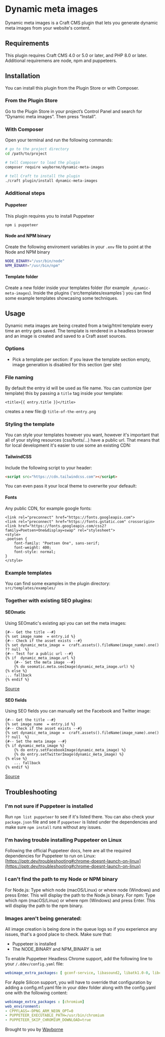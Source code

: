 # Dynamic meta images

Dynamic meta images is a Craft CMS plugin that lets you generate dynamic meta images from your website's content.

## Requirements

This plugin requires Craft CMS 4.0 or 5.0 or later, and PHP 8.0 or later.
Additional requiremens are node, npm and puppeteers.

## Installation

You can install this plugin from the Plugin Store or with Composer.

### From the Plugin Store

Go to the Plugin Store in your project’s Control Panel and search for “Dynamic meta images”. Then press “Install”.

### With Composer

Open your terminal and run the following commands:

```bash
# go to the project directory
cd /path/to/project

# tell Composer to load the plugin
composer require wayborne/dynamic-meta-images

# tell Craft to install the plugin
./craft plugin/install dynamic-meta-images
```

### Additional steps

#### Puppeteer
This plugin requires you to install Puppeteer

`npm i puppeteer`

#### Node and NPM binary
Create the following enviroment variables in your `.env` file to point at the Node and NPM binary

```bash
NODE_BINARY="/usr/bin/node"
NPM_BINARY="/usr/bin/npm"
```

#### Template folder
Create a new folder inside your templates folder (for example `_dynamic-meta-images`). Inside the plugins ('src/templates/examples`) you can find some example templates showcasing some techniques.

## Usage
Dynamic meta images are being created from a twig/html template every time an entry gets saved. The template is rendered in a headless browser and an image is created and saved to a Craft asset sources.

### Options
- Pick a template per section: if you leave the template section empty, image generation is disabled for this section (per site)

### File naming
By default the entry id will be used as file name. You can customize (per template) this by passing a `title` tag inside your template:
```
<title>{{ entry.title }}</title>
```

creates a new file:@
`title-of-the-entry.png`

### Styling the template
You can style your templates however you want, however it's important that all of your styling resources (css/fonts/...) have a public url.
That means that for local development it's easier to use some an existing CDN:

#### TailwindCSS
Include the following script to your header:
```html
<script src="https://cdn.tailwindcss.com"></script>
```
You can even pass it your local theme to overwrite your defeault:


#### Fonts
Any public CDN, for example google fonts:
```
<link rel="preconnect" href="https://fonts.googleapis.com">
<link rel="preconnect" href="https://fonts.gstatic.com" crossorigin>
<link href="https://fonts.googleapis.com/css2?family=Poetsen+One&display=swap" rel="stylesheet">
<style>
.poetsen {
    font-family: "Poetsen One", sans-serif;
    font-weight: 400;
    font-style: normal;
}
</style>
```

### Example templates
You can find some examples in the plugin directory: `src/templates/examples/`

### Together with existing SEO plugins:

#### SEOmatic
Using SEOmatic's existing api you can set the meta images:
```twig
{#-- Get the title --#}
{% set image_name  = entry.id %}
{#-- Check if the asset exists --#}
{% set dynamic_meta_image =  craft.assets().fileName(image_name).one() ?? null  %}
{#-- Test for a public url --#}
{% if  dynamic_meta_image.url %}
    {#-- Set the meta image --#}
    {% do seomatic.meta.seoImage(dynamic_meta_image.url) %}
{% else %}
... fallback
{% endif %}
```
[Source](https://nystudio107.com/docs/seomatic/advanced.html#variables)

#### SEO fields
Using SEO fields you can manually set the Facebook and Twitter image:
```twig
{#-- Get the title --#}
{% set image_name  = entry.id %}
{#-- Check if the asset exists --#}
{% set dynamic_meta_image =  craft.assets().fileName(image_name).one() ?? null  %}
{#-- Set the meta image --#}
{% if dynamic_meta_image %}
    {% do entry.setFacebookImage(dynamic_meta_image) %}
    {% do entry.setTwitterImage(dynamic_meta_image) %}
{% else %}
    ... fallback
{% endif %}
```
[Source](https://studioespresso.github.io/craft-seo-fields/templating.html)


## Troubleshooting

### I'm not sure if Puppeteer is installed
Run `npm list puppeteer` to see if it's listed there. You can also check your `package.json` file and see if `puppeteer` is listed under the dependencies and make sure `npm install` runs without any issues.
### I'm having trouble installing Puppeteer on Linux
Following the official Puppeteer docs, here are all the required dependencies for Puppeteer to run on Linux: [https://pptr.dev/troubleshooting#chrome-doesnt-launch-on-linux](https://pptr.dev/troubleshooting#chrome-doesnt-launch-on-linux)
### I can't find the path to my Node or NPM binary
For Node.js: Type which node (macOS/Linux) or where node (Windows) and press Enter. This will display the path to the Node.js binary.
For npm: Type which npm (macOS/Linux) or where npm (Windows) and press Enter. This will display the path to the npm binary.
### Images aren't being generated: 
All image creation is being done in the queue logs so if you experience any issues, that's a good place to check. Make sure that:
- Puppeteer is installed
- The NODE_BINARY and NPM_BINARY is set


To enable Puppeteer Headless Chrome support, add the following line to your `/.ddev/config.yaml` file:

```yaml
webimage_extra_packages: [ gconf-service, libasound2, libatk1.0-0, libcairo2, libgconf-2-4, libgdk-pixbuf2.0-0, libgtk-3-0, libnspr4, libpango-1.0-0, libpangocairo-1.0-0, libx11-xcb1, libxcomposite1, libxcursor1, libxdamage1, libxfixes3, libxi6, libxrandr2, libxrender1, libxss1, libxtst6, fonts-liberation, libappindicator1, libnss3, xdg-utils ].
```

For Apple Silicon support, you will have to override that configuration by adding a config.m1.yaml file in your ddev folder along with the config.yaml one with the following content:
```yaml
webimage_extra_packages : [chromium]
web_environment:
- CPPFLAGS=-DPNG_ARM_NEON_OPT=0
- PUPPETEER_EXECUTABLE_PATH=/usr/bin/chromium
- PUPPETEER_SKIP_CHROMIUM_DOWNLOAD=true
```

Brought to you by [Wayborne](https://wayborne.com)
